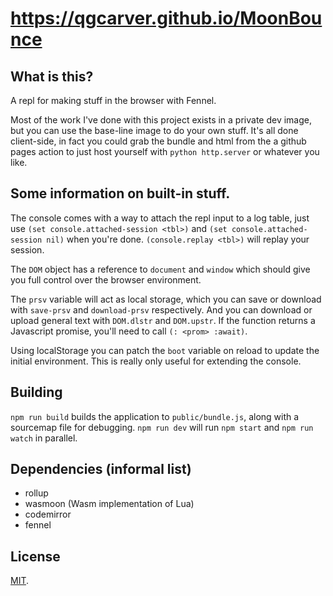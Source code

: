 # https://qgcarver.github.io/MoonBounce

## What is this?
A repl for making stuff in the browser with Fennel.

Most of the work I've done with this project exists in a private dev image, but
you can use the base-line image to do your own stuff. It's all done client-side,
in fact you could grab the bundle and html from the a github pages action to 
just host yourself with `python http.server` or whatever you like.

## Some information on built-in stuff.
The console comes with a way to attach the repl input to a log table, just use
`(set console.attached-session <tbl>)` and `(set console.attached-session nil)`
when you're done. `(console.replay <tbl>)` will replay your session.

The `DOM` object has a reference to `document` and `window` which should give
you full control over the browser environment.

The `prsv` variable will act as local storage, which you can save or download
with `save-prsv` and `download-prsv` respectively. And you can download or
upload general text with `DOM.dlstr` and `DOM.upstr`. If the function returns
a Javascript promise, you'll need to call `(: <prom> :await)`.

Using localStorage you can patch the `boot` variable on reload to update the
initial environment. This is really only useful for extending the console.

## Building
`npm run build` builds the application to `public/bundle.js`, along with a sourcemap file for debugging.
`npm run dev` will run `npm start` and `npm run watch` in parallel.

## Dependencies (informal list)
- rollup
- wasmoon (Wasm implementation of Lua)
- codemirror
- fennel

## License

[MIT](LICENSE).
